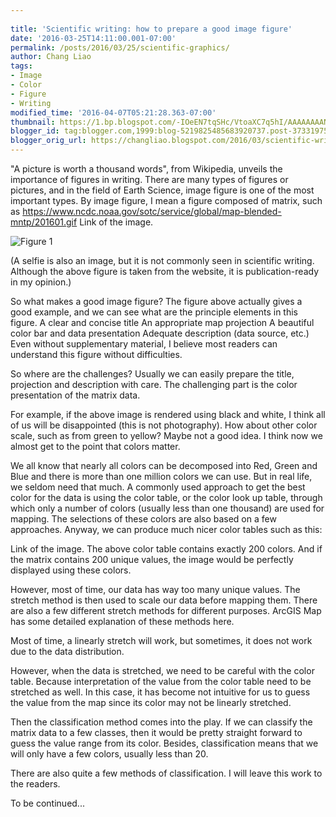 ```yaml
---
 
title: 'Scientific writing: how to prepare a good image figure'
date: '2016-03-25T14:11:00.001-07:00'
permalink: /posts/2016/03/25/scientific-graphics/
author: Chang Liao
tags:
- Image
- Color
- Figure
- Writing
modified_time: '2016-04-07T05:21:28.363-07:00'
thumbnail: https://1.bp.blogspot.com/-IOeEN7tqSHc/VtoaXC7q5hI/AAAAAAAANNk/GXrSvsrvyBY/s72-c/matrix.png
blogger_id: tag:blogger.com,1999:blog-5219825485683920737.post-373319753761247366
blogger_orig_url: https://changliao.blogspot.com/2016/03/scientific-writing-001.html
---
```


"A picture is worth a thousand words", from Wikipedia, unveils the importance of figures in writing.
There are many types of figures or pictures, and in the field of Earth Science, image figure is one of the most important types.
By image figure, I mean a figure composed of matrix, such as
https://www.ncdc.noaa.gov/sotc/service/global/map-blended-mntp/201601.gif
Link of the image.

![Figure 1](https://github.com/changliao/science/blob/main/_figure/visualization/noaa_land_ocean_temperature.png?raw=true)

(A selfie is also an image, but it is not commonly seen in scientific writing. Although the above figure is taken from the website, it is publication-ready in my opinion.)

So what makes a good  image figure? The figure above actually gives a good example, and we can see what are the principle elements in this figure.
A clear and concise title
An appropriate map projection
A beautiful color bar and data presentation
Adequate description (data source, etc.)
Even without supplementary material, I believe most readers can understand this figure without difficulties.

So where are the challenges?
Usually we can easily prepare the title, projection and description with care. The challenging part is the color presentation of the matrix data.

For example, if the above image is rendered using black and white, I think all of us will be disappointed (this is not photography).
How about other color scale, such as from green to yellow? Maybe not a good idea.
I think now we almost get to the point that colors matter.

We all know that nearly all colors can be decomposed into Red, Green and Blue and there is more than one million colors we can use. But in real life, we seldom need that much.
A commonly used approach to get the best color for the data is using the color table, or the color look up table, through which only a number of colors (usually less than one thousand) are used for mapping.
The selections of these colors are also based on a few approaches. Anyway, we can produce much nicer color tables such as this:


Link of the image.
The above color table contains exactly 200 colors. And if the matrix contains 200 unique values, the image would be perfectly displayed using these colors.



However, most of time, our data has way too many unique values. The stretch method is then used to scale our data before mapping them. There are also a few different stretch methods for different purposes. ArcGIS Map has some detailed explanation of these methods here.

Most of time, a linearly stretch will work, but sometimes, it does not work due to the data distribution.

However, when the data is stretched, we need to be careful with the color table. Because interpretation of the value from the color table need to be stretched as well. In this case, it has become not intuitive for us to guess the value from the map since its color may not be linearly stretched.

Then the classification method comes into the play. If we can classify the matrix data to a few classes, then it would be pretty straight forward to guess the value range from its color. Besides, classification means that we will only have a few colors, usually less than 20.

There are also quite a few methods of classification.
I will leave this work to the readers.

To be continued...